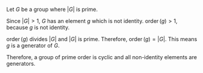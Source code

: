 Let $G$ be a group where $|G|$ is prime.

Since $|G| > 1$, $G$ has an element $g$ which is not identity.
$\operatorname{order}(g) > 1$, because $g$ is not identity.

$\operatorname{order}(g)$ divides $|G|$ and $|G|$ is prime.
Therefore, $\operatorname{order}(g) = |G|$.
This means $g$ is a generator of $G$.

Therefore, a group of prime order is cyclic and all non-identity elements are generators.
